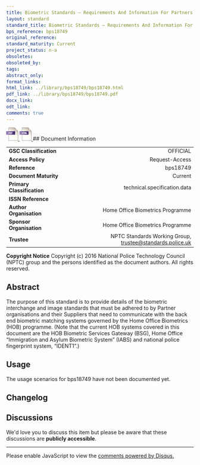 ```yaml
---
title: Biometric Standards – Requirements And Information For Partners And Their Suppliers
layout: standard
standard_title: Biometric Standards – Requirements And Information For Partners And Their Suppliers
bps_reference: bps18749
original_reference: 
standard_maturity: Current
project_status: n-a
obsoletes: 
obsoleted_by: 
tags: 
abstract_only:
format_links:
html_link: ../library/bps18749/bps18749.html
pdf_link: ../library/bps18749/bps18749.pdf
docx_link: 
odt_link: 
comments: true
---
```



<a target="_blank" href="../library/bps18749/bps18749.pdf">
    <img src="../images/pdf@0.5x.png" alt="pdf link" title="pdf link" style="max-height:35px;">
</a>

<a target="_blank" href="../library/bps18749/bps18749.html">
    <img src="../images/html@0.5x.png" alt="html link" title="html link" style="max-height:35px;">
</a>
## Document Information

|||
| :------- | ------: |
| **GSC Classification**     | OFFICIAL |
| **Access Policy**          | Request-Access |
| **Reference**              | bps18749  |
| **Document Maturity**      | Current |
| **Primary Classification** | technical.specification.data |
| **ISSN Reference**         |  |
| **Author Organisation**    |Home Office Biometrics Programme|
| **Sponsor Organisation**   |Home Office Biometrics Programme|
| **Trustee**                | NPTC Standards Working Group, <a href="mailto:trustee@standards.police.uk?subject=bps18749 Biometric Standards – Requirements And Information For Partners And Their Suppliers">trustee@standards.police.uk |

**Copyright Notice**
Copyright (c) 2016 National Police Technology Council (NPTC) group and the persons identified as the document authors. All rights reserved.

## Abstract
The purpose of this standard is to provide details of the biometric interchange and image standards that must be adhered to by Partner organisations and their Suppliers that need to communicate with the back end biometric matching systems governed by the Home Office Biometrics (HOB) programme. (Note that the current HOB systems covered in this document are the HOB Biometric Services Gateway (BSG), Home Office “Immigration and Asylum Biometric System” (IABS) and national police fingerprint system, “IDENT1”.)
        
## Usage
The usage scenarios for bps18749 have not been documented yet.

## Changelog


## Discussions
We'd love you to discuss this item but please be aware that these discussions are **publicly accessible**.
<hr>
<div id="disqus_thread"></div>

<script>

/**
*  RECOMMENDED CONFIGURATION VARIABLES: EDIT AND UNCOMMENT THE SECTION BELOW TO INSERT DYNAMIC VALUES FROM YOUR PLATFORM OR CMS.
*  LEARN WHY DEFINING THESE VARIABLES IS IMPORTANT: https://disqus.com/admin/universalcode/#configuration-variables*/
/*
var disqus_config = function () {
this.page.url = PAGE_URL;  // Replace PAGE_URL with your page's canonical URL variable
this.page.identifier = PAGE_IDENTIFIER; // Replace PAGE_IDENTIFIER with your page's unique identifier variable
};
*/
(function() { // DON'T EDIT BELOW THIS LINE
var d = document, s = d.createElement('script');
s.src = 'https://nptcstandards.disqus.com/embed.js';
s.setAttribute('data-timestamp', +new Date());
(d.head || d.body).appendChild(s);
})();
</script>
<noscript>Please enable JavaScript to view the <a href="https://disqus.com/?ref_noscript">comments powered by Disqus.</a></noscript>

